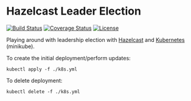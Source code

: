 # Hazelcast Leader Election

[![Build Status](https://img.shields.io/travis/com/vanillaSlice/hazelcast-leader-election/master.svg)](https://travis-ci.com/vanillaSlice/hazelcast-leader-election)
[![Coverage Status](https://img.shields.io/coveralls/github/vanillaSlice/hazelcast-leader-election/master.svg)](https://coveralls.io/github/vanillaSlice/hazelcast-leader-election?branch=master)
[![License](https://img.shields.io/github/license/vanillaSlice/hazelcast-leader-election.svg)](LICENSE)

Playing around with leadership election with [Hazelcast](https://hazelcast.com/) and [Kubernetes](https://kubernetes.io/) (minikube).

To create the initial deployment/perform updates:

```
kubectl apply -f ./k8s.yml
```

To delete deployment:
```
kubectl delete -f ./k8s.yml
```
